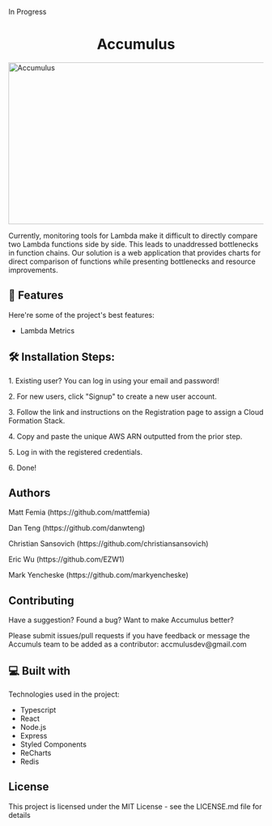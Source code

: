In Progress
<h1 align="center" id="title">Accumulus</h1>

<img src="https://socialify.git.ci/oslabs-beta/Accumulus/image?description=1&font=Raleway&language=1&name=1&owner=1&stargazers=1&theme=Dark" alt="Accumulus" width="640" height="320" />
  

<p>Currently, monitoring tools for Lambda make it difficult to directly compare two Lambda functions side by side. This leads to unaddressed bottlenecks in function chains. Our solution is a web application that provides charts for direct comparison of functions while presenting bottlenecks and resource improvements. </p>


<h2>🧐 Features</h2>

Here're some of the project's best features:

*   Lambda Metrics

<h2>🛠️ Installation Steps:</h2>

<p>1. Existing user? You can log in using your email and password!</p>

<p>2. For new users, click "Signup" to create a new user account.</p>

<p>3. Follow the link and instructions on the Registration page to assign a Cloud Formation Stack.</p>

<p>4. Copy and paste the unique AWS ARN outputted from the prior step.</p>

<p>5. Log in with the registered credentials.</p>

<p>6. Done!</p>

<h2>Authors</h2>
<p>Matt Femia (<a>https://github.com/mattfemia</a>)</p>
<p>Dan Teng (<a>https://github.com/danwteng</a>)</p>
<p>Christian Sansovich (<a>https://github.com/christiansansovich</a>)</p>
<p>Eric Wu (<a>https://github.com/EZW1</a>)</p>
<p>Mark Yencheske (<a>https://github.com/markyencheske</a>)</p>

  <h2>Contributing</h2>
<p> Have a suggestion? Found a bug? Want to make Accumulus better?</p>
  <p>Please submit issues/pull requests if you have feedback or message the Accumuls team to be added as a contributor: <a>accmulusdev@gmail.com</a></p>


<h2>💻 Built with</h2>

Technologies used in the project:

* Typescript
* React
* Node.js
* Express
* Styled Components
* ReCharts
* Redis

<h2>License</h2>
This project is licensed under the MIT License - see the LICENSE.md file for details
